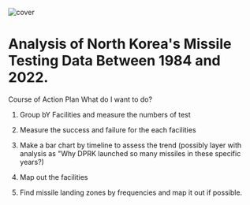 
![cover](https://github.com/mesege1/dprk_missile_stats/assets/135185712/8981a27e-319a-4aa3-b5b7-5e54cebad933)

# Analysis of North Korea's Missile Testing Data Between 1984 and 2022. 
Course of Action Plan
What do I want to do?
1. Group bY Facilities and measure the numbers of test
2. Measure the success and failure for the each facilities
3. Make a bar chart by timeline to assess the trend
(possibly layer with analysis as "Why DPRK launched so many missiles in these specific years?)

4. Map out the facilities
5. Find missile landing zones by frequencies and map it out if possible.
